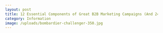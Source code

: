 ```yaml
---
layout: post
title: 12 Essential Components of Great B2B Marketing Campaigns (And 24 Examples)
category: Information
image: /uploads/bombardier-challenger-350.jpg
---
```

